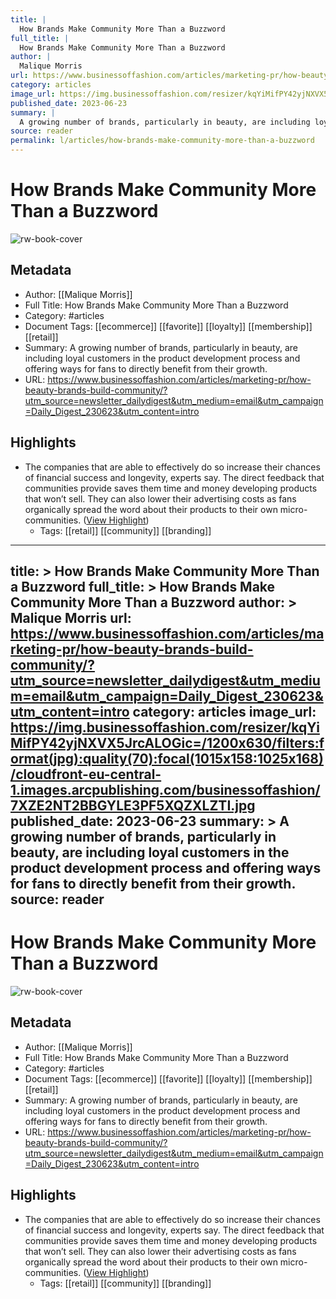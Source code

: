 ```yaml
---
title: |
  How Brands Make Community More Than a Buzzword
full_title: |
  How Brands Make Community More Than a Buzzword
author: |
  Malique Morris
url: https://www.businessoffashion.com/articles/marketing-pr/how-beauty-brands-build-community/?utm_source=newsletter_dailydigest&utm_medium=email&utm_campaign=Daily_Digest_230623&utm_content=intro
category: articles
image_url: https://img.businessoffashion.com/resizer/kqYiMifPY42yjNXVX5JrcALOGic=/1200x630/filters:format(jpg):quality(70):focal(1015x158:1025x168)/cloudfront-eu-central-1.images.arcpublishing.com/businessoffashion/7XZE2NT2BBGYLE3PF5XQZXLZTI.jpg
published_date: 2023-06-23
summary: |
  A growing number of brands, particularly in beauty, are including loyal customers in the product development process and offering ways for fans to directly benefit from their growth.
source: reader
permalink: l/articles/how-brands-make-community-more-than-a-buzzword
---
```

# How Brands Make Community More Than a Buzzword

![rw-book-cover](https://img.businessoffashion.com/resizer/kqYiMifPY42yjNXVX5JrcALOGic=/1200x630/filters:format(jpg):quality(70):focal(1015x158:1025x168)/cloudfront-eu-central-1.images.arcpublishing.com/businessoffashion/7XZE2NT2BBGYLE3PF5XQZXLZTI.jpg)

## Metadata
- Author: [[Malique Morris]]
- Full Title: How Brands Make Community More Than a Buzzword
- Category: #articles
- Document Tags: [[ecommerce]] [[favorite]] [[loyalty]] [[membership]] [[retail]] 
- Summary: A growing number of brands, particularly in beauty, are including loyal customers in the product development process and offering ways for fans to directly benefit from their growth.
- URL: https://www.businessoffashion.com/articles/marketing-pr/how-beauty-brands-build-community/?utm_source=newsletter_dailydigest&utm_medium=email&utm_campaign=Daily_Digest_230623&utm_content=intro

## Highlights
- The companies that are able to effectively do so increase their chances of financial success and longevity, experts say. The direct feedback that communities provide saves them time and money developing products that won’t sell. They can also lower their advertising costs as fans organically spread the word about their products to their own micro-communities. ([View Highlight](https://read.readwise.io/read/01h6re3sr11whgn2v2zkqawgq7))
    - Tags: [[retail]] [[community]] [[branding]] 


---
title: >
  How Brands Make Community More Than a Buzzword
full_title: >
  How Brands Make Community More Than a Buzzword
author: >
  Malique Morris
url: https://www.businessoffashion.com/articles/marketing-pr/how-beauty-brands-build-community/?utm_source=newsletter_dailydigest&utm_medium=email&utm_campaign=Daily_Digest_230623&utm_content=intro
category: articles
image_url: https://img.businessoffashion.com/resizer/kqYiMifPY42yjNXVX5JrcALOGic=/1200x630/filters:format(jpg):quality(70):focal(1015x158:1025x168)/cloudfront-eu-central-1.images.arcpublishing.com/businessoffashion/7XZE2NT2BBGYLE3PF5XQZXLZTI.jpg
published_date: 2023-06-23
summary: >
  A growing number of brands, particularly in beauty, are including loyal customers in the product development process and offering ways for fans to directly benefit from their growth.
source: reader
---
# How Brands Make Community More Than a Buzzword

![rw-book-cover](https://img.businessoffashion.com/resizer/kqYiMifPY42yjNXVX5JrcALOGic=/1200x630/filters:format(jpg):quality(70):focal(1015x158:1025x168)/cloudfront-eu-central-1.images.arcpublishing.com/businessoffashion/7XZE2NT2BBGYLE3PF5XQZXLZTI.jpg)

## Metadata
- Author: [[Malique Morris]]
- Full Title: How Brands Make Community More Than a Buzzword
- Category: #articles
- Document Tags: [[ecommerce]] [[favorite]] [[loyalty]] [[membership]] [[retail]] 
- Summary: A growing number of brands, particularly in beauty, are including loyal customers in the product development process and offering ways for fans to directly benefit from their growth.
- URL: https://www.businessoffashion.com/articles/marketing-pr/how-beauty-brands-build-community/?utm_source=newsletter_dailydigest&utm_medium=email&utm_campaign=Daily_Digest_230623&utm_content=intro

## Highlights
- The companies that are able to effectively do so increase their chances of financial success and longevity, experts say. The direct feedback that communities provide saves them time and money developing products that won’t sell. They can also lower their advertising costs as fans organically spread the word about their products to their own micro-communities. ([View Highlight](https://read.readwise.io/read/01h6re3sr11whgn2v2zkqawgq7))
    - Tags: [[retail]] [[community]] [[branding]] 


